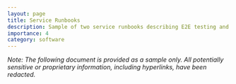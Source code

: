 ```yaml
---
layout: page
title: Service Runbooks
description: Sample of two service runbooks describing E2E testing and manual creation procedures with video walkthroughs
importance: 4
category: software
---
```


_Note: The following document is provided as a sample only. All potentially sensitive or proprietary information, including hyperlinks, have been redacted._
